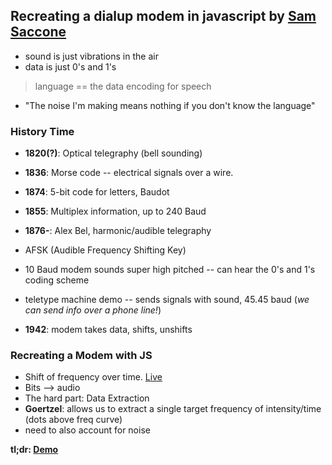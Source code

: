 Recreating a dialup modem in javascript by [Sam Saccone](http://twitter.com/samccone)
---

- sound is just vibrations in the air
- data is just 0's and 1's

> language == the data encoding for speech

- "The noise I'm making means nothing if you don't know the language"

### History Time

- **1820(?)**: Optical telegraphy (bell sounding)
- **1836**: Morse code -- electrical signals over a wire.
- **1874**: 5-bit code for letters, Baudot
- **1855**: Multiplex information, up to 240 Baud
- **1876-**: Alex Bel, harmonic/audible telegraphy

- AFSK (Audible Frequency Shifting Key)
- 10 Baud modem sounds super high pitched -- can hear the 0's and 1's coding scheme
- teletype machine demo -- sends signals with sound, 45.45 baud (*we can send info over a phone line!*)
- **1942**: modem takes data, shifts, unshifts

### Recreating a Modem with JS

- Shift of frequency over time. [Live](http://samccone.github.io/noise/component-demos/oscillator.html)
- Bits --> audio
- The hard part: Data Extraction
- **Goertzel**: allows us to extract a single target frequency of intensity/time (dots above freq curve)
- need to also account for noise

**tl;dr: [Demo](https://github.com/samccone/noise)**